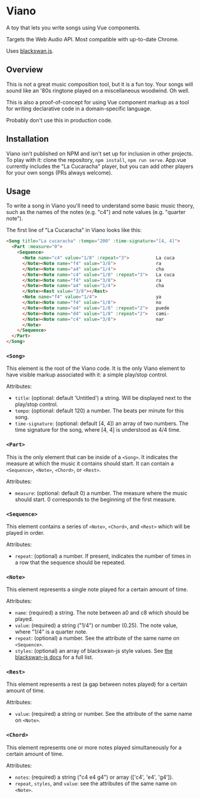 # Viano

A toy that lets you write songs using Vue components.

Targets the Web Audio API. Most compatible with up-to-date Chrome.

Uses [blackswan.js](https://github.com/isaaclyman/blackswan-js).

## Overview

This is not a great music composition tool, but it is a fun toy. Your songs will sound like an '80s ringtone played on a  miscellaneous woodwind. Oh well.

This is also a proof-of-concept for using Vue component markup as a tool for writing declarative code in a domain-specific language.

Probably don't use this in production code.

## Installation

Viano isn't published on NPM and isn't set up for inclusion in other projects. To play with it: clone the repository, `npm install`, `npm run serve`. App.vue currently includes the "La Cucaracha" player, but you can add other players for your own songs (PRs always welcome).

## Usage

To write a song in Viano you'll need to understand some basic music theory, such as the names of the notes (e.g. "c4") and note values (e.g. "quarter note").

The first line of "La Cucaracha" in Viano looks like this:

```html
<Song title="La cucaracha" :tempo="200" :time-signature="[4, 4]">
  <Part :measure="0">
    <Sequence>
      <Note name="c4" value="1/8" :repeat="3">          La cuca
      </Note><Note name="f4" value="3/8">               ra
      </Note><Note name="a4" value="1/4">               cha
      </Note><Note name="c4" value="1/8" :repeat="3">   La cuca
      </Note><Note name="f4" value="3/8">               ra
      </Note><Note name="a4" value="1/4">               cha
      </Note><Rest value="3/8"></Rest>
      <Note name="f4" value="1/4">                      ya
      </Note><Note name="f4" value="1/8">               no
      </Note><Note name="e4" value="1/8" :repeat="2">   puede
      </Note><Note name="d4" value="1/8" :repeat="2">   cami-
      </Note><Note name="c4" value="3/8">               nar
      </Note>
    </Sequence>
  </Part>
</Song>
```

### `<Song>`

This element is the root of the Viano code. It is the only Viano element to have visible markup associated with it: a simple play/stop control.

Attributes:

- `title`: (optional: default 'Untitled') a string. Will be displayed next to the play/stop control.
- `tempo`: (optional: default 120) a number. The beats per minute for this song.
- `time-signature`: (optional: default [4, 4]) an array of two numbers. The time signature for the song, where [4, 4] is understood as 4/4 time.

### `<Part>`

This is the only element that can be inside of a `<Song>`. It indicates the measure at which the music it contains should start. It can contain a `<Sequence>`, `<Note>`, `<Chord>`, or `<Rest>`.

Attributes:

- `measure`: (optional: default 0) a number. The measure where the music should start. 0 corresponds to the beginning of the first measure.

### `<Sequence>`

This element contains a series of `<Note>`, `<Chord>`, and `<Rest>` which will be played in order.

Attributes:

- `repeat`: (optional) a number. If present, indicates the number of times in a row that the sequence should be repeated.

### `<Note>`

This element represents a single note played for a certain amount of time.

Attributes:

- `name`: (required) a string. The note between a0 and c8 which should be played.
- `value`: (required) a string ("1/4") or number (0.25). The note value, where "1/4" is a quarter note.
- `repeat`: (optional) a number. See the attribute of the same name on `<Sequence>`.
- `styles`: (optional) an array of blackswan-js style values. See [the blackswan-js docs](https://github.com/isaaclyman/blackswan-js#styles) for a full list.

### `<Rest>`

This element represents a rest (a gap between notes played) for a certain amount of time.

Attributes:

- `value`: (required) a string or number. See the attribute of the same name on `<Note>`.

### `<Chord>`

This element represents one or more notes played simultaneously for a certain amount of time.

Attributes:

- `notes`: (required) a string ("c4 e4 g4") or array (['c4', 'e4', 'g4']).
- `repeat`, `styles`, and `value`: see the attributes of the same name on `<Note>`.